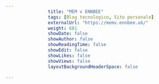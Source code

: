 ---
                title: "MEM v ENNBEE"
                tags: [Blog tecnologico, Sito personale]
                externalUrl: "https://memv.ennbee.uk/"
                weight: 681
                showDate: false
                showAuthor: false
                showReadingTime: false
                showEdit: false
                showLikes: false
                showViews: false
                layoutBackgroundHeaderSpace: false
                ---

